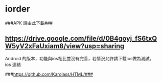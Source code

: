 # iorder

###APK 請由此下載###

https://drive.google.com/file/d/0B4goyj_fS6txQW5yV2xFaUxiam8/view?usp=sharing
-----------------
Android 的版本，功能與ios相比並沒有完善，若情況允許請下載ios做為測試。
ios 連結

###https://github.com/Karolass/HTML/###


